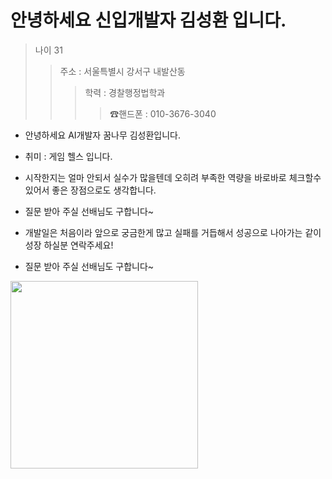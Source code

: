 # 안녕하세요 신입개발자 김성환 입니다.

> 나이 31
>  >주소 : 서울특별시 강서구 내발산동 
>  >
>  >  > 학력 : 경찰행정법학과
>  >  >  > ☎핸드폰 : 010-3676-3040

* 안녕하세요 AI개발자 꿈나무 김성환입니다.

* 취미 : 게임 헬스 입니다.   

* 시작한지는 얼마 안되서 실수가 많을텐데 오히려 부족한 역량을 바로바로 체크할수있어서 좋은 장점으로도 생각합니다.

* 질문 받아 주실 선배님도 구합니다~

* 개발일은 처음이라 앞으로 궁금한게 많고 실패를 거듭해서 성공으로 나아가는 같이 성장 하실분 연락주세요! 

* 질문 받아 주실 선배님도 구합니다~
<img src="https://i.pinimg.com/200x150/81/bc/a0/81bca025d15df5d8f8b5c5c9e0f73ab4.jpg" width=300px > 
